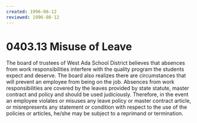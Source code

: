 ```yaml
---
created: 1996-08-12
reviewed: 1996-08-12
---
```


# 0403.13 Misuse of Leave

The board of trustees of West Ada School District believes that absences from work responsibilities interfere with the quality program the students expect and deserve. The board also realizes there are circumstances that will prevent an employee from being on the job. Absences from work responsibilities are covered by the leaves provided by state statute, master contract and policy and should be used judiciously. Therefore, in the event an employee violates or misuses any leave policy or master contract article, or misrepresents any statement or condition with respect to the use of the policies or articles, he/she may be subject to a reprimand or termination.
